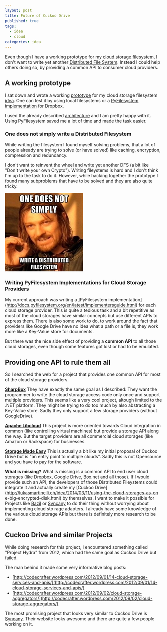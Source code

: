 ```yaml
---
layout: post
title: Future of Cuckoo Drive
published: true
tags: 
  - idea
  - cloud
categories: idea
---
```


Even though I have a working prototype for my [cloud storage filesystem](http://lukasmartinelli.ch/idea/2014/03/11/using-the-cloud-storages-as-one-big-encrypted-disk.html), I don't want to write yet another [Distributed File System](http://en.wikipedia.org/wiki/Clustered_file_system#Distributed_file_systems). Instead I could help others doing so, by providing a common API to consumer cloud providers.

## A working prototype
I sat down and wrote a working
[prototype](https://github.com/lukasmartinelli/cuckoodrive)
for my cloud storage filesystem [idea](http://lukasmartinelli.ch/idea/2014/03/11/using-the-cloud-storages-as-one-big-encrypted-disk.html). One can test it by using local filesystems or a [PyFilesystem implementation](https://github.com/lukasmartinelli/fs-dropbox) for Dropbox.

I used the already described [architecture](http://lukasmartinelli.ch/python/2014/03/13/cuckoo-drive-architecture.html) and I am pretty happy with it. Using PyFilesystem saved me a lot of
time and made the task easier.

### One does not simply write a Distributed Filesystem
While writing the filesystem I found myself solving problems, that a lot of
people already are trying to solve (or have solved) like caching, encryption,
compression and redundancy.

I don't want to reinvent the wheel and write yet another DFS (a bit like "Don't
write your own Crypto"). Writing fileystems is hard and I don't think I'm up to
the task to do it. However, while hacking together the prototype I found many
subproblems that have to be solved and they are also quite tricky.

![One does not simply write a Distributed Filesystem](/media/one-does-not-simply-write-a-dfs.jpg)

### Writing PyFilesystem Implementations for Cloud Storage Providers
My current approach was writing a ]PyFilesystem implementation](http://docs.pyfilesystem.org/en/latest/implementersguide.html) for each cloud
storage provider. This is quite a tedious task and a bit repetitive as most
of the cloud storages have similar concepts but use different APIs to express them.
There is also some work to do, to work around the fact that providers like Google Drive have no idea what a path or a file is, they work more like a Key-Value store for documents.

But there was the nice side effect of providing a **common API** to all those cloud storages, even though some features got lost or had to be emulated.

## Providing one API to rule them all
So I searched the web for a project that provides one common API for most of the cloud storage providers. 

[**SharpBox**](http://sharpbox.codeplex.com/)
They have exactly the same goal as I described: They want the programmer to write the cloud storage access code only once and support multiple providers.
This seems like a very cool project, altough limited to the .NET platform. They might be trying to do too much by also abstracting a Key-Value store.
Sadly they only support a few storage providers (without GoogleDrive).

[**Apache Libcloud**](http://libcloud.apache.org/)
This project is more oriented towards Cloud integration in common (like controlling virtual machines) but provide a storage API along the way. But the target providers are all commercial cloud storages (like Amazon or Rackspace) for businesses.

[**Storage Made Easy**](http://storagemadeeasy.com/personal_solution/)
This is actually a bit like my initial proposal of Cuckoo Drive but is "an entry point to multiple clouds". Sadly this is not Opensource and you have to pay for the software.

**What is missing?**
What is missing is a common API to end user cloud storages (like Dropbox, Google Drive, Box.net and all those). If I would provide such an API, the developers of those
Distributed Fileystems could integrate it and actually create my [Cuckoo
Drive](http://lukasmartinelli.ch/idea/2014/03/11/using-the-cloud-storages-as-on
e-big-encrypted-disk.html) by themselves.
I want to make it possible for Projects like [Bazil](http://bazil.org/) or [Syncany](https://www.syncany.org/) to do
their thing without worrying about implementing cloud sto
rage adapters. I already have some knowledge of the various cloud storage APIs but there is definitely more
research to be done.

## Cuckoo Drive and similar Projects
While doing research for this project, I encountered something called "Project Hydra" from 2012, which had the same goal as Cuckoo Drive but failed.

The man behind it made some very informative blog posts:

- [http://codecrafter.wordpress.com/2012/09/01/14-cloud-storage-services-and-apis/](http://codecrafter.wordpress.com/2012/09/01/14-cloud-storage-services-and-apis/)
- [http://codecrafter.wordpress.com/2012/09/02/cloud-storage-aggregators/](http://codecrafter.wordpress.com/2012/09/02/cloud-storage-aggregators/)

The most promising project that looks very similar to Cuckoo Drive is [Syncany](https://www.syncany.org/). Their website looks awesome and there are quite a few people working on it.



